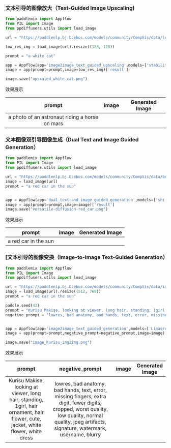 ### 文本引导的图像放大（Text-Guided Image Upscaling)

```python
from paddlemix import Appflow
from PIL import Image
from ppdiffusers.utils import load_image

url = "https://paddlenlp.bj.bcebos.com/models/community/CompVis/data/low_res_cat.png"

low_res_img = load_image(url).resize((128, 128))

prompt = "a white cat"

app = Appflow(app='image2image_text_guided_upscaling',models=['stabilityai/stable-diffusion-x4-upscaler'])
image = app(prompt=prompt,image=low_res_img)['result']

image.save("upscaled_white_cat.png")
```

效果展示

<div align="center">

| prompt |image | Generated Image |
|:----:|:----:|:----:|
| a photo of an astronaut riding a horse on mars |  | |
</div>


### 文本图像双引导图像生成（Dual Text and Image Guided Generation）

```python
from paddlemix import Appflow
from PIL import Image
from ppdiffusers.utils import load_image

url = "https://paddlenlp.bj.bcebos.com/models/community/CompVis/data/benz.jpg"
image = load_image(url)
prompt = "a red car in the sun"


app = Appflow(app='dual_text_and_image_guided_generation',models=['shi-labs/versatile-diffusion'])
image = app(prompt=prompt,image=image)['result']
image.save("versatile-diffusion-red_car.png")

```

效果展示

<div align="center">

| prompt |image | Generated Image |
|:----:|:----:|:----:|
| a red car in the sun |  | |
</div>


### [文本引导的图像变换（Image-to-Image Text-Guided Generation）

```python
from paddlemix import Appflow
from PIL import Image
from ppdiffusers.utils import load_image

url = "https://paddlenlp.bj.bcebos.com/models/community/CompVis/data/image_Kurisu.png"
image = load_image(url).resize((512, 768))
prompt = "a red car in the sun"

paddle.seed(42)
prompt = "Kurisu Makise, looking at viewer, long hair, standing, 1girl, hair ornament, hair flower, cute, jacket, white flower, white dress"
negative_prompt = "lowres, bad anatomy, bad hands, text, error, missing fingers, extra digit, fewer digits, cropped, worst quality, low quality, normal quality, jpeg artifacts, signature, watermark, username, blurry"


app = Appflow(app='image2image_text_guided_generation',models=['Linaqruf/anything-v3.0'])
image = app(prompt=prompt,negative_prompt=negative_prompt,image=image)['result']

image.save("image_Kurisu_img2img.png")

```

效果展示

<div align="center">

| prompt | negative_prompt |image | Generated Image |
|:----:|:----:|:----:| :----:|
| Kurisu Makise, looking at viewer, long hair, standing, 1girl, hair ornament, hair flower, cute, jacket, white flower, white dress | lowres, bad anatomy, bad hands, text, error, missing fingers, extra digit, fewer digits, cropped, worst quality, low quality, normal quality, jpeg artifacts, signature, watermark, username, blurry | | |
</div>
